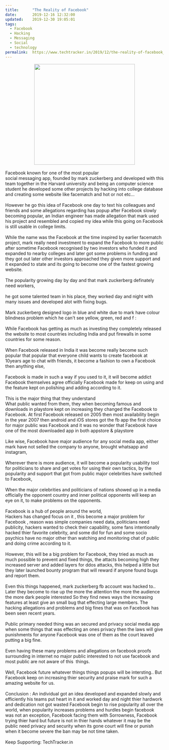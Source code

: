 ```yaml
---
title:		"The Reality of Facebook"
date:		2019-12-16 12:32:00
updated:	2019-12-30 19:05:01
tags: 
  - Facebook
  - Hacking
  - Messaging
  - Social
  - technology	
permalink:	https://www.techtracker.in/2019/12/the-reality-of-facebook_15.html
---
```


<div dir="ltr" style="text-align: left;" trbidi="on">
<div>
<div class="separator" style="clear: both; text-align: center;">
</div>
</div>
<div>
<div class="separator" style="clear: both; text-align: center;">
</div>
<div class="separator" style="clear: both; text-align: center;">
</div>
<div class="separator" style="clear: both; text-align: center;">
<a href="https://1.bp.blogspot.com/-T75Pp49CrCk/Xgn86pG1QII/AAAAAAAAAUo/7zbYUeBazpEClBHbQ0ub8E9fwLLSs8bQQCLcBGAsYHQ/s1600/IMG_20191230_190138_379.jpg" imageanchor="1" style="margin-left: 1em; margin-right: 1em;"><img border="0" data-original-height="1278" data-original-width="1280" height="319" src="../../images/7108206515386528860-IMG_20191230_190138_379.jpg" width="320"></a></div>
<div class="separator" style="clear: both; text-align: center;">
<br></div>
</div>
Facebook known for one of the most popular<br>
<div>
social messaging app, founded by mark zuckerberg and developed with this team together in the Harvard university and being an computer science student he developed some other projects by hacking into college database and creating some website like facematch and hot or not etc...</div>
<div>
<br></div>
<div>
However he go this idea of Facebook one day to text his colleagues and friends and some allegations regarding has popup after Facebook slowly becoming popular, an Indian engineer has made allegation that mark used his project and resembled and copied my idea while this going on Facebook is still usable in college limits.</div>
<div>
<br></div>
<div>
While the name was the Facebook at the time inspired by earlier facematch project, mark really need investment to expand the Facebook to more public after sometime Facebook recognised by two investors who funded it and expanded to nearby colleges and later got some problems in funding and they got out later other investors approached they given more support and it expanded to state and its going to become one of the fastest growing website.&nbsp;</div>
<div>
<br></div>
<div>
The popularity growing day by day and that mark zuckerberg definately need workers,</div>
<div>
<br></div>
<div>
he got some talented team in his place, they worked day and night with many issues and developed alot with fixing bugs.</div>
<div>
<br></div>
<div>
Mark zuckerberg designed logo in blue and white due to mark have colour blindness problem which he can't see yellow, green, red and f :</div>
<div>
<br></div>
<div>
While Facebook has getting as much as investing they completely released the website to most countries including India and put firewalls in some countries for some reason.</div>
<div>
<br></div>
<div>
When Facebook released in India it was become really become such popular that popular that everyone child wants to create facebook at 10years age to chat with friends, it become a fashion to own a Facebook then anything else,&nbsp;</div>
<div>
<br></div>
<div>
Facebook is made in such a way if you used to it, it will become addict Facebook themselves agree officially Facebook made for keep on using and the feature kept on polishing and adding according to it.</div>
<div>
<br></div>
<div>
This is the major thing that they understand</div>
<div>
What public wanted from them, they when becoming famous and downloads in playstore kept on increasing they changed the Facebook to Facebook. At first Facebook released on 2005 then most availability begin in the year 2007 then android and iOS stores got the fb app the first choice for major public was Facebook and it was no wonder that Facebook have one of the most downloaded app in both appstore &amp; playstore&nbsp;</div>
<div>
<br></div>
<div>
Like wise, Facebook have major audience for any social media app, either mark have not selled the company to anyone, brought whatsapp and instagram,</div>
<div>
<br></div>
<div>
Wherever there is more audience, it will become a popularity usability tool for politicians to share and get votes for using their own tactics, by the popularity and support that got from public major celebrities have switched to Facebook,&nbsp;</div>
<div>
<br></div>
<div>
When the major celebrities and politicians of nations showed up in a media officially the opponent country and inner political opponents will keep an eye on it, to make problems on the opponents.</div>
<div>
<br></div>
<div>
Facebook is a hub of people around the world,</div>
<div>
Hackers has changed focus on it , this become a major problem for Facebook , reason was simple companies need data, politicians need publicity, hackers wanted to check their capability, some fans intentionally hacked thier favorite celebrity, and some did for fun and some socio psychics have no major other than watching and monitoring chat of public and doing crime according to it.&nbsp;</div>
<div>
<br></div>
<div>
However, this will be a big problem for Facebook, they tried as much as much possible to prevent and fixed things, the attacts becoming high they increased server and added layers for ddos attacks, this helped a little but they later launched bounty program that will reward if anyone found bugs and report them.</div>
<div>
<br></div>
<div>
Even this things happened, mark zuckerberg fb account was hacked to.. Later they become to rise up the more the attention the more the audience the more dark people interested So they find news ways the increasing features at least give an small bug that effecting large members. The hacking allegations and problems and big fines that was on Facebook has been seen recent years.&nbsp;</div>
<div>
<br></div>
<div>
Public primary needed thing was an secured and privacy social media app when some things that was effecting an ones privacy then the laws will give punishments for anyone Facebook was one of them as the court leaved putting a big fine.</div>
<div>
<br></div>
<div>
Even having these many problems and allegations on facebook proofs surrounding in internet no major public interested to not use facebook and most public are not aware of this&nbsp; things.&nbsp;</div>
<div>
<br></div>
<div>
Well, Facebook future whatever things things popups will be intersting.. But Facebook keep on increasing thier security and praise mark for such a amazing website for us.</div>
<div>
<br></div>
<div>
Conclusion : An individual got an idea developed and expanded slowly and efficiently his teams put heart in it and worked day and night thier hardwork and dedication not got wasted Facebook begin to rise popularity all over the world, when popularity increases problems and hurdles begin facebook was not an exception, Facebook facing them with Sorrowness, Facebook trying thier hard but future is not in thier hands whatever it may be the public need privacy and security when its gone court will fine or punish when it become severe the ban may be not time taken.</div>
<div>
<br></div>
<div>
Keep Supporting: TechTracker.in</div>
</div>
<!-- no comments on this post -->